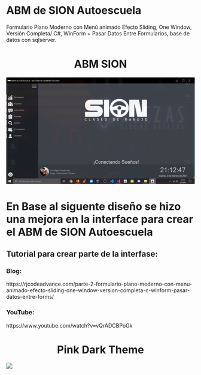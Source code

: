 <h1>ABM de SION Autoescuela</h1>
Formulario Plano Moderno con Menú animado Efecto Sliding, One Window, Versión Completa/ C#, WinForm + Pasar Datos Entre Formularios, base de datos con sqlserver.

<div align='center'>
 <h1>ABM SION</h1>
</div>
<img src="./COMPLETE_FLAT_UI/Resources/Ejemplo Sion.png">


<h1>En Base al siguente diseño se hizo una mejora en la interface para crear el ABM de SION Autoescuela</h1>
<h2>Tutorial para crear parte de la interfase:</h2>
<h3>Blog:</h3>
https://rjcodeadvance.com/parte-2-formulario-plano-moderno-con-menu-animado-efecto-sliding-one-window-version-completa-c-winform-pasar-datos-entre-forms/
<h3>YouTube:</h3>
https://www.youtube.com/watch?v=vQrADCBPoGk

<div align='center'>
 <h1>Pink Dark Theme</h1>
</div>
<img src="https://rjcodeadvance.com/wp-content/uploads/2019/06/Formulario-modernista-MODERN-FLAT-GUI-2.png">





